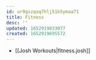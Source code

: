 ```yaml
---
id: ur9gszqaq7hlj51k5ymaa71
title: Fitness
desc: ''
updated: 1652919833077
created: 1652919695572
---
```


- [[Josh Workouts|fitness.josh]]
